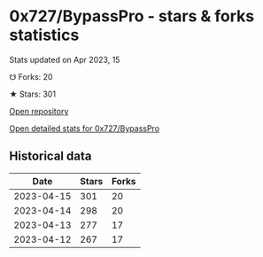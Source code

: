# 0x727/BypassPro - stars & forks statistics

Stats updated on Apr 2023, 15

☋ Forks: 20

★ Stars: 301

[Open repository](https://github.com/0x727/BypassPro)

[Open detailed stats for 0x727/BypassPro](https://reviewgithub.com/rep/0x727/BypassPro)

## Historical data
| Date | Stars | Forks |
|------|-------|-------|
| 2023-04-15 | 301 | 20 | 
| 2023-04-14 | 298 | 20 | 
| 2023-04-13 | 277 | 17 | 
| 2023-04-12 | 267 | 17 | 

